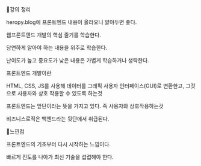 📌강의 정리

heropy.blog에 프론트엔드 내용이 올라오니 알아두면 좋다.

웹프론트엔드 개발의 핵심 줄기를 학습한다.

당연하게 알아야 하는 내용을 위주로 학습한다.

난이도가 높고 중요도가 낮은 내용은 가볍게 학습하거나 생략한다.

프론트엔드 개발이란

HTML, CSS, JS를 사용해 데이터를 그래픽 사용자 인터페이스(GUI)로 변환한고, 그것으로 사용자와 상호 작용할 수 있도록 하는것 

프론트엔드는 앞단이라는 뜻을 가지고 있다. 즉 사용자와 상호작용하는것

비즈니스로직은 백엔드라는 뒷단에서 취급된다.

📌느낀점

프론트엔드의 기초부터 다시 시작하는 느낌이다. 

빠르게 진도를 나아가 최신 기술을 섭렵해야 한다.
